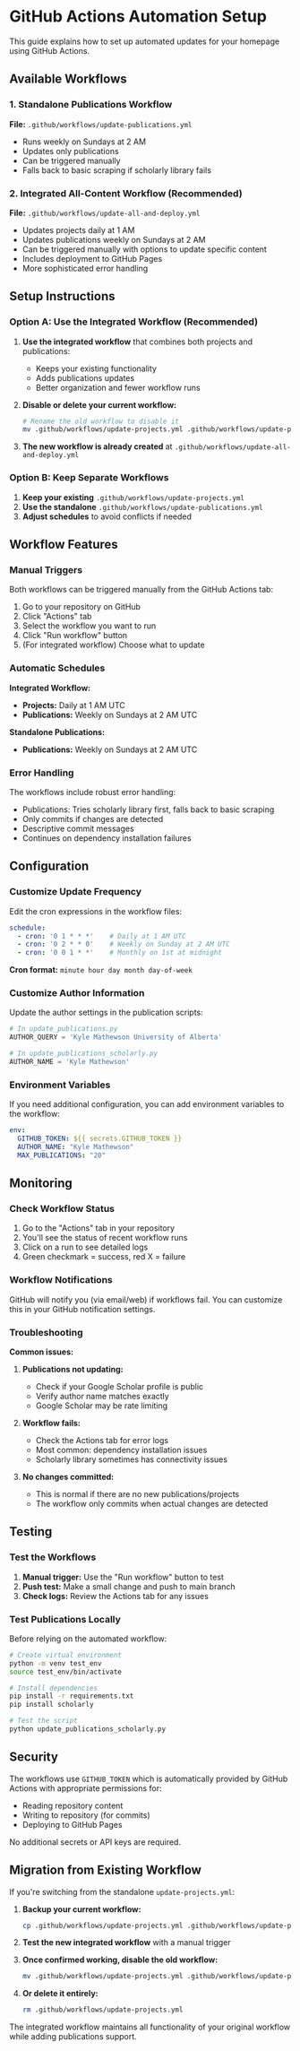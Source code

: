 # GitHub Actions Automation Setup

This guide explains how to set up automated updates for your homepage using GitHub Actions.

## Available Workflows

### 1. Standalone Publications Workflow
**File:** `.github/workflows/update-publications.yml`
- Runs weekly on Sundays at 2 AM
- Updates only publications
- Can be triggered manually
- Falls back to basic scraping if scholarly library fails

### 2. Integrated All-Content Workflow (Recommended)
**File:** `.github/workflows/update-all-and-deploy.yml`
- Updates projects daily at 1 AM
- Updates publications weekly on Sundays at 2 AM
- Can be triggered manually with options to update specific content
- Includes deployment to GitHub Pages
- More sophisticated error handling

## Setup Instructions

### Option A: Use the Integrated Workflow (Recommended)

1. **Use the integrated workflow** that combines both projects and publications:
   - Keeps your existing functionality
   - Adds publications updates
   - Better organization and fewer workflow runs

2. **Disable or delete your current workflow:**
   ```bash
   # Rename the old workflow to disable it
   mv .github/workflows/update-projects.yml .github/workflows/update-projects.yml.disabled
   ```

3. **The new workflow is already created** at `.github/workflows/update-all-and-deploy.yml`

### Option B: Keep Separate Workflows

1. **Keep your existing** `.github/workflows/update-projects.yml`
2. **Use the standalone** `.github/workflows/update-publications.yml`
3. **Adjust schedules** to avoid conflicts if needed

## Workflow Features

### Manual Triggers
Both workflows can be triggered manually from the GitHub Actions tab:

1. Go to your repository on GitHub
2. Click "Actions" tab
3. Select the workflow you want to run
4. Click "Run workflow" button
5. (For integrated workflow) Choose what to update

### Automatic Schedules

**Integrated Workflow:**
- **Projects:** Daily at 1 AM UTC
- **Publications:** Weekly on Sundays at 2 AM UTC

**Standalone Publications:**
- **Publications:** Weekly on Sundays at 2 AM UTC

### Error Handling

The workflows include robust error handling:
- Publications: Tries scholarly library first, falls back to basic scraping
- Only commits if changes are detected
- Descriptive commit messages
- Continues on dependency installation failures

## Configuration

### Customize Update Frequency

Edit the cron expressions in the workflow files:

```yaml
schedule:
  - cron: '0 1 * * *'    # Daily at 1 AM UTC
  - cron: '0 2 * * 0'    # Weekly on Sunday at 2 AM UTC
  - cron: '0 0 1 * *'    # Monthly on 1st at midnight
```

**Cron format:** `minute hour day month day-of-week`

### Customize Author Information

Update the author settings in the publication scripts:

```python
# In update_publications.py
AUTHOR_QUERY = 'Kyle Mathewson University of Alberta'

# In update_publications_scholarly.py  
AUTHOR_NAME = 'Kyle Mathewson'
```

### Environment Variables

If you need additional configuration, you can add environment variables to the workflow:

```yaml
env:
  GITHUB_TOKEN: ${{ secrets.GITHUB_TOKEN }}
  AUTHOR_NAME: "Kyle Mathewson"
  MAX_PUBLICATIONS: "20"
```

## Monitoring

### Check Workflow Status

1. Go to the "Actions" tab in your repository
2. You'll see the status of recent workflow runs
3. Click on a run to see detailed logs
4. Green checkmark = success, red X = failure

### Workflow Notifications

GitHub will notify you (via email/web) if workflows fail. You can customize this in your GitHub notification settings.

### Troubleshooting

**Common issues:**

1. **Publications not updating:**
   - Check if your Google Scholar profile is public
   - Verify author name matches exactly
   - Google Scholar may be rate limiting

2. **Workflow fails:**
   - Check the Actions tab for error logs
   - Most common: dependency installation issues
   - Scholarly library sometimes has connectivity issues

3. **No changes committed:**
   - This is normal if there are no new publications/projects
   - The workflow only commits when actual changes are detected

## Testing

### Test the Workflows

1. **Manual trigger:** Use the "Run workflow" button to test
2. **Push test:** Make a small change and push to main branch
3. **Check logs:** Review the Actions tab for any issues

### Test Publications Locally

Before relying on the automated workflow:

```bash
# Create virtual environment
python -m venv test_env
source test_env/bin/activate

# Install dependencies
pip install -r requirements.txt
pip install scholarly

# Test the script
python update_publications_scholarly.py
```

## Security

The workflows use `GITHUB_TOKEN` which is automatically provided by GitHub Actions with appropriate permissions for:
- Reading repository content
- Writing to repository (for commits)
- Deploying to GitHub Pages

No additional secrets or API keys are required.

## Migration from Existing Workflow

If you're switching from the standalone `update-projects.yml`:

1. **Backup your current workflow:**
   ```bash
   cp .github/workflows/update-projects.yml .github/workflows/update-projects.yml.backup
   ```

2. **Test the new integrated workflow** with a manual trigger

3. **Once confirmed working, disable the old workflow:**
   ```bash
   mv .github/workflows/update-projects.yml .github/workflows/update-projects.yml.disabled
   ```

4. **Or delete it entirely:**
   ```bash
   rm .github/workflows/update-projects.yml
   ```

The integrated workflow maintains all functionality of your original workflow while adding publications support. 